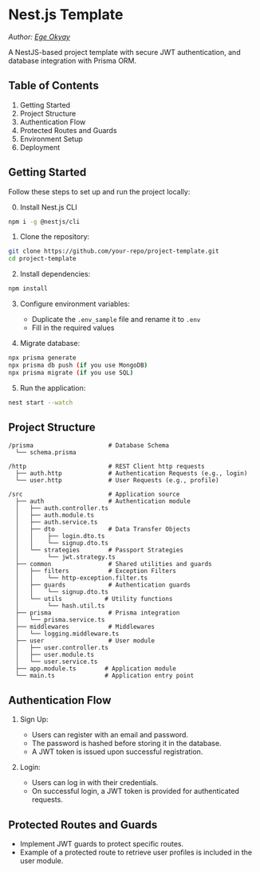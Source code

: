 # Nest.js Template

*Author: [Ege Okyay](https://linkedin.com/in/ege-okyay)*

A NestJS-based project template with secure JWT authentication, and database integration with Prisma ORM.

## Table of Contents
1. Getting Started
2. Project Structure
3. Authentication Flow
4. Protected Routes and Guards
5. Environment Setup
6. Deployment

## Getting Started

Follow these steps to set up and run the project locally:

0. Install Nest.js CLI
```bash
npm i -g @nestjs/cli
```

1. Clone the repository:

```bash
git clone https://github.com/your-repo/project-template.git
cd project-template
```

2. Install dependencies:

```bash
npm install
```

3. Configure environment variables:
    - Duplicate the `.env_sample` file and rename it to `.env`
    - Fill in the required values

4. Migrate database:

```bash
npx prisma generate
npx prisma db push (if you use MongoDB)
npx prisma migrate (if you use SQL)
```

5. Run the application:

```bash
nest start --watch
```

## Project Structure

```
/prisma                     # Database Schema
  └── schema.prisma

/http                       # REST Client http requests
  ├── auth.http             # Authentication Requests (e.g., login)
  └── user.http             # User Requests (e.g., profile)

/src                        # Application source
  ├── auth                  # Authentication module
  │   ├── auth.controller.ts
  │   ├── auth.module.ts
  │   ├── auth.service.ts
  │   ├── dto               # Data Transfer Objects
  │   │    ├── login.dto.ts
  │   │    └── signup.dto.ts
  │   └── strategies        # Passport Strategies
  │        └── jwt.strategy.ts
  ├── common                # Shared utilities and guards
  │   ├── filters           # Exception Filters
  │   │    └── http-exception.filter.ts
  │   ├── guards            # Authentication guards
  │   │    └── signup.dto.ts
  │   └── utils            # Utility functions
  │        └── hash.util.ts
  ├── prisma                # Prisma integration
  │   └── prisma.service.ts
  ├── middlewares           # Middlewares
  │   └── logging.middleware.ts
  ├── user                  # User module
  │   ├── user.controller.ts
  │   ├── user.module.ts
  │   └── user.service.ts
  ├── app.module.ts        # Application module
  └── main.ts              # Application entry point
```

## Authentication Flow

1. Sign Up:
    - Users can register with an email and password.
    - The password is hashed before storing it in the database.
    - A JWT token is issued upon successful registration.

2. Login:
    - Users can log in with their credentials.
    - On successful login, a JWT token is provided for authenticated requests.

## Protected Routes and Guards

- Implement JWT guards to protect specific routes.
- Example of a protected route to retrieve user profiles is included in the user module.
